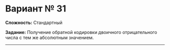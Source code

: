 # Вариант № 31
**Сложность:** Стандартный

**Задание:**  Получение обратной кодировки двоичного отрицательного числа с тем же абсолютным значением.

---
